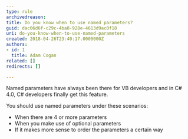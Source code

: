 ```yaml
---
type: rule
archivedreason: 
title: Do you know when to use named parameters?
guid: dac06d6f-c29c-4ba8-928e-4613d9ac0f18
uri: do-you-know-when-to-use-named-parameters
created: 2018-04-26T23:40:17.0000000Z
authors:
- id: 1
  title: Adam Cogan
related: []
redirects: []

---
```


Named parameters have always been there for VB developers and in C# 4.0, C# developers finally get this feature.


<!--endintro-->

You should use named parameters under these scenarios:

* When there are 4 or more parameters
* When you make use of optional parameters
* If it makes more sense to order the parameters a certain way
